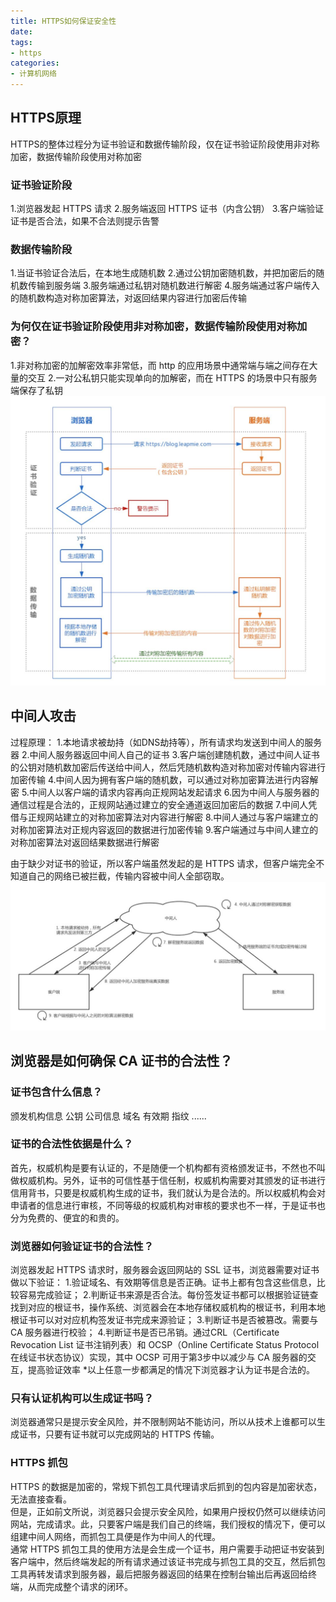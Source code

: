 ```yaml
---
title: HTTPS如何保证安全性
date:
tags:
- https
categories: 
- 计算机网络
---
```

## HTTPS原理
HTTPS的整体过程分为证书验证和数据传输阶段，仅在证书验证阶段使用非对称加密，数据传输阶段使用对称加密
### 证书验证阶段
1.浏览器发起 HTTPS 请求
2.服务端返回 HTTPS 证书（内含公钥）
3.客户端验证证书是否合法，如果不合法则提示告警
### 数据传输阶段
1.当证书验证合法后，在本地生成随机数
2.通过公钥加密随机数，并把加密后的随机数传输到服务端
3.服务端通过私钥对随机数进行解密
4.服务端通过客户端传入的随机数构造对称加密算法，对返回结果内容进行加密后传输
### 为何仅在证书验证阶段使用非对称加密，数据传输阶段使用对称加密？
1.非对称加密的加解密效率非常低，而 http 的应用场景中通常端与端之间存在大量的交互
2.一对公私钥只能实现单向的加解密，而在 HTTPS 的场景中只有服务端保存了私钥
![图片1](/images/https原理.jpg "https原理")
## 中间人攻击
过程原理：
1.本地请求被劫持（如DNS劫持等），所有请求均发送到中间人的服务器
2.中间人服务器返回中间人自己的证书
3.客户端创建随机数，通过中间人证书的公钥对随机数加密后传送给中间人，然后凭随机数构造对称加密对传输内容进行加密传输
4.中间人因为拥有客户端的随机数，可以通过对称加密算法进行内容解密
5.中间人以客户端的请求内容再向正规网站发起请求
6.因为中间人与服务器的通信过程是合法的，正规网站通过建立的安全通道返回加密后的数据
7.中间人凭借与正规网站建立的对称加密算法对内容进行解密
8.中间人通过与客户端建立的对称加密算法对正规内容返回的数据进行加密传输
9.客户端通过与中间人建立的对称加密算法对返回结果数据进行解密

由于缺少对证书的验证，所以客户端虽然发起的是 HTTPS 请求，但客户端完全不知道自己的网络已被拦截，传输内容被中间人全部窃取。
![图片1](/images/中间人攻击.jpg "https原理")
## 浏览器是如何确保 CA 证书的合法性？
### 证书包含什么信息？
颁发机构信息
公钥
公司信息
域名
有效期
指纹
......
### 证书的合法性依据是什么？
首先，权威机构是要有认证的，不是随便一个机构都有资格颁发证书，不然也不叫做权威机构。另外，证书的可信性基于信任制，权威机构需要对其颁发的证书进行信用背书，只要是权威机构生成的证书，我们就认为是合法的。所以权威机构会对申请者的信息进行审核，不同等级的权威机构对审核的要求也不一样，于是证书也分为免费的、便宜的和贵的。
### 浏览器如何验证证书的合法性？
浏览器发起 HTTPS 请求时，服务器会返回网站的 SSL 证书，浏览器需要对证书做以下验证：
1.验证域名、有效期等信息是否正确。证书上都有包含这些信息，比较容易完成验证；
2.判断证书来源是否合法。每份签发证书都可以根据验证链查找到对应的根证书，操作系统、浏览器会在本地存储权威机构的根证书，利用本地根证书可以对对应机构签发证书完成来源验证；
3.判断证书是否被篡改。需要与 CA 服务器进行校验；
4.判断证书是否已吊销。通过CRL（Certificate Revocation List 证书注销列表）和 OCSP（Online Certificate Status Protocol 在线证书状态协议）实现，其中 OCSP 可用于第3步中以减少与 CA 服务器的交互，提高验证效率
*以上任意一步都满足的情况下浏览器才认为证书是合法的。
### 只有认证机构可以生成证书吗？
浏览器通常只是提示安全风险，并不限制网站不能访问，所以从技术上谁都可以生成证书，只要有证书就可以完成网站的 HTTPS 传输。
###  HTTPS 抓包
HTTPS 的数据是加密的，常规下抓包工具代理请求后抓到的包内容是加密状态，无法直接查看。  
但是，正如前文所说，浏览器只会提示安全风险，如果用户授权仍然可以继续访问网站，完成请求。此，只要客户端是我们自己的终端，我们授权的情况下，便可以组建中间人网络，而抓包工具便是作为中间人的代理。  
通常 HTTPS 抓包工具的使用方法是会生成一个证书，用户需要手动把证书安装到客户端中，然后终端发起的所有请求通过该证书完成与抓包工具的交互，然后抓包工具再转发请求到服务器，最后把服务器返回的结果在控制台输出后再返回给终端，从而完成整个请求的闭环。